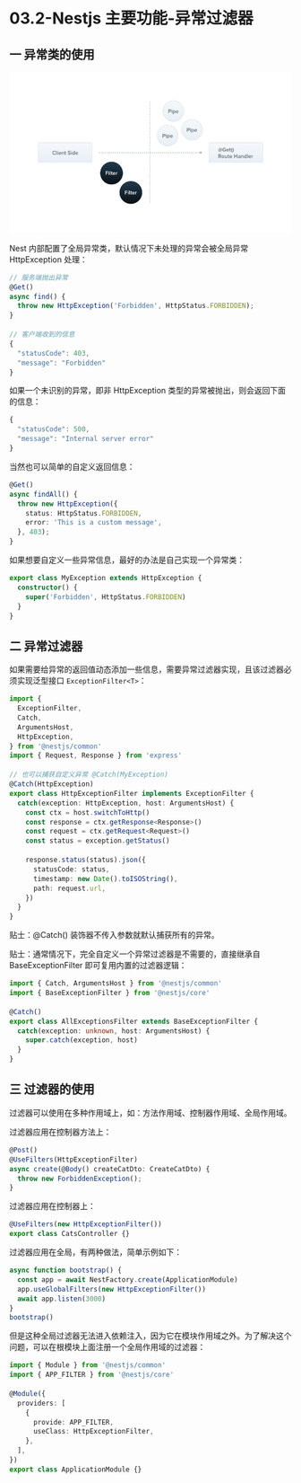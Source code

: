 # 03.2-Nestjs 主要功能-异常过滤器

## 一 异常类的使用

![过滤器](../images/nest/04.png)

Nest 内部配置了全局异常类，默认情况下未处理的异常会被全局异常 HttpException 处理：

```ts
// 服务端抛出异常
@Get()
async find() {
  throw new HttpException('Forbidden', HttpStatus.FORBIDDEN);
}

// 客户端收到的信息
{
  "statusCode": 403,
  "message": "Forbidden"
}
```

如果一个未识别的异常，即非 HttpException 类型的异常被抛出，则会返回下面的信息：

```ts
{
  "statusCode": 500,
  "message": "Internal server error"
}
```

当然也可以简单的自定义返回信息：

```ts
@Get()
async findAll() {
  throw new HttpException({
    status: HttpStatus.FORBIDDEN,
    error: 'This is a custom message',
  }, 403);
}
```

如果想要自定义一些异常信息，最好的办法是自己实现一个异常类：

```ts
export class MyException extends HttpException {
  constructor() {
    super('Forbidden', HttpStatus.FORBIDDEN)
  }
}
```

## 二 异常过滤器

如果需要给异常的返回值动态添加一些信息，需要异常过滤器实现，且该过滤器必须实现泛型接口 `ExceptionFilter<T>`：

```ts
import {
  ExceptionFilter,
  Catch,
  ArgumentsHost,
  HttpException,
} from '@nestjs/common'
import { Request, Response } from 'express'

// 也可以捕获自定义异常 @Catch(MyException)
@Catch(HttpException)
export class HttpExceptionFilter implements ExceptionFilter {
  catch(exception: HttpException, host: ArgumentsHost) {
    const ctx = host.switchToHttp()
    const response = ctx.getResponse<Response>()
    const request = ctx.getRequest<Request>()
    const status = exception.getStatus()

    response.status(status).json({
      statusCode: status,
      timestamp: new Date().toISOString(),
      path: request.url,
    })
  }
}
```

贴士：@Catch() 装饰器不传入参数就默认捕获所有的异常。

贴士：通常情况下，完全自定义一个异常过滤器是不需要的，直接继承自 BaseExceptionFilter 即可复用内置的过滤器逻辑：

```ts
import { Catch, ArgumentsHost } from '@nestjs/common'
import { BaseExceptionFilter } from '@nestjs/core'

@Catch()
export class AllExceptionsFilter extends BaseExceptionFilter {
  catch(exception: unknown, host: ArgumentsHost) {
    super.catch(exception, host)
  }
}
```

## 三 过滤器的使用

过滤器可以使用在多种作用域上，如：方法作用域、控制器作用域、全局作用域。

过滤器应用在控制器方法上：

```ts
@Post()
@UseFilters(HttpExceptionFilter)
async create(@Body() createCatDto: CreateCatDto) {
  throw new ForbiddenException();
}
```

过滤器应用在控制器上：

```ts
@UseFilters(new HttpExceptionFilter())
export class CatsController {}
```

过滤器应用在全局，有两种做法，简单示例如下：

```ts
async function bootstrap() {
  const app = await NestFactory.create(ApplicationModule)
  app.useGlobalFilters(new HttpExceptionFilter())
  await app.listen(3000)
}
bootstrap()
```

但是这种全局过滤器无法进入依赖注入，因为它在模块作用域之外。为了解决这个问题，可以在根模块上面注册一个全局作用域的过滤器：

```ts
import { Module } from '@nestjs/common'
import { APP_FILTER } from '@nestjs/core'

@Module({
  providers: [
    {
      provide: APP_FILTER,
      useClass: HttpExceptionFilter,
    },
  ],
})
export class ApplicationModule {}
```
